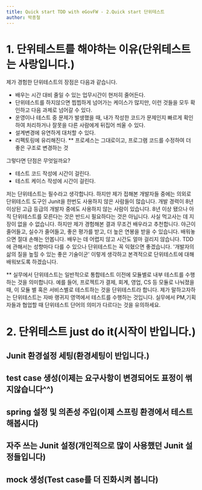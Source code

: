 ```yaml
---
title: Quick start TDD with eGovFW - 2.Quick start 단위테스트
author: 박종철
--- 
```


# 1. 단위테스트를 해야하는 이유(단위테스트는 사랑입니다.)

제가 경험한 단위테스트의 장점은 다음과 같습니다.
- 배우는 시간 대비 줄일 수 있는 업무시간이 현저히 줄어든다.
- 단위테스트를 하지않으면 찝찝하게 넘어가는 케이스가 많지만, 이런 것들을 모두 확인하고 다음 과제로 넘어갈 수 있다.
- 운영이나 테스트 중 문제가 발생했을 때, 내가 작성한 코드가 문제인지 빠르게 확인하여 처리하거나 잘못을 다른 사람에게 뒤집어 씌울 수 있다.
- 설계변경에 유연하게 대처할 수 있다.
- 리펙토링에 유리해진다.
** 프로세스는 그대로이고, 프로그램 코드를 수정하여 더 좋은 구조로 변경하는 것

그렇다면 단점은 무엇일까요?
 - 테스트 코드 작성에 시간이 걸린다.
 - 테스트 케이스 작성에 시간이 걸린다.

저는 단위테스트는 필수라고 생각합니다. 하지만 제가 접해본 개발자들 중에는 의외로 단위테스트 도구인 Junit을 한번도 사용하지 않은 사람들이 많습니다. 개발 경력이 8년 이상된 고급 등급의 개발자 중에도 사용하지 않는 사람이 있습니다. 8년 이상 됐으나 아직 단위테스트를 모른다는 것은 반드시 필요하다는 것은 아닙니다. 사실 먹고사는 데 지장이 없을 수 없습니다. 하지만 제가 경험해본 결과 무조건 배우라고 추천합니다. 야근이 줄어들고, 실수가 줄어들고, 좋은 평가를 받고, 더 높은 연봉을 받을 수 있습니다. 배워놓으면 절대 손해는 안봅니다. 배우는 데 어렵지 않고 시간도 얼마 걸리지 않습니다. TDD에 관해서는 성향마다 다를 수 있으나 단위테스트는 꼭 익혔으면 좋겠습니다. '개발자의 삶의 질을 높힐 수 있는 좋은 기술이군' 이렇게 생각하고 본격적으로 단위테스트에 대해 배워보도록 하겠습니다.

** 실무에서 단위테스트는 일반적으로 통합테스트 이전에 모듈별로 내부 테스트를 수행하는 것을 의미합니다. 예를 들어, 프로젝트가 결제, 회계, 영업, CS 등 모듈로 나눠졌을때, 이 모듈 별 혹은 서비스별로 테스트하는 것을 단위테스트라 합니다. 제가 말하고자하는 단위테스트는 자바 랭귀지 영역에서 테스트를 수행하는 것입니다. 실무에서 PM,기획자들과 협업할 때 단위테스트 단어의 의미가 다르다는 것을 유의하세요.

# 2. 단위테스트 just do it(시작이 반입니다.)
## Junit 환경설정 세팅(환경세팅이 반입니다.)
## test case 생성(이제는 요구사항이 변경되어도 표정이 썪지않습니다^^)
## spring 설정 및 의존성 주입(이제 스프링 환경에서 테스트해봅시다)
## 자주 쓰는 Junit 설정(개인적으로 많이 사용했던 Junit 설정들입니다)
## mock 생성(Test case를 더 진화시켜 봅니다)

